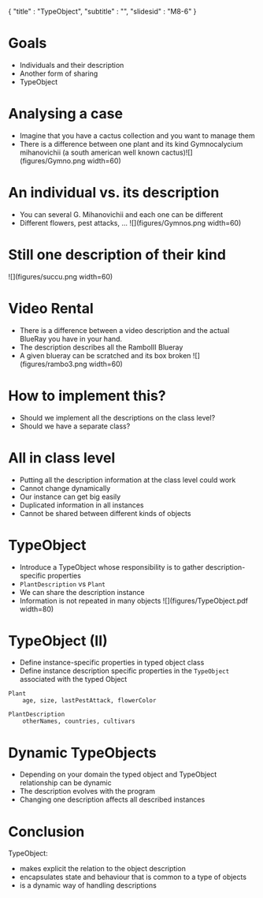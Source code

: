 { 
"title" : "TypeObject",
"subtitle" : "",
"slidesid" : "M8-6" 
} 
 
 
# Goals

- Individuals and their description 
- Another form of sharing 
- TypeObject 
 
# Analysing a case 

- Imagine that you have a cactus collection and you want to manage them 
- There is a difference between one plant and its kind 
Gymnocalycium mihanovichii \(a south american well known cactus\)![](figures/Gymno.png width=60) 

# An individual vs. its description

- You can several G. Mihanovichii and each one can be different 
- Different flowers, pest attacks, ... 
![](figures/Gymnos.png width=60) 

# Still one description of their kind 
![](figures/succu.png width=60) 

# Video Rental 
- There is a difference between a video description and the actual BlueRay you have in your hand. 
- The description describes all the RamboIII Blueray 
- A given blueray can be scratched and its box broken 
![](figures/rambo3.png width=60) 

# How to implement this? 
- Should we implement all the descriptions on the class level? 
- Should we have a separate class? 
 
# All in class level 
- Putting all the description information at the class level could work 
- Cannot change dynamically 
- Our instance can get big easily 
- Duplicated information in all instances 
- Cannot be shared between different kinds of objects 
 
# TypeObject 

- Introduce a TypeObject whose responsibility is to gather description-specific properties 
- `PlantDescription` vs `Plant` 
- We can share the description instance 
- Information is not repeated in many objects 
![](figures/TypeObject.pdf width=80) 

# TypeObject (II) 
- Define instance-specific properties in typed object class 
- Define instance description specific properties in the `TypeObject` associated with the typed Object 
 
``` 
Plant
	age, size, lastPestAttack, flowerColor 
``` 
 
``` 
PlantDescription
	otherNames, countries, cultivars 
``` 
 
# Dynamic TypeObjects 
- Depending on your domain the typed object and TypeObject relationship can be dynamic 
- The description evolves with the program 
- Changing one description affects all described instances 
 
# Conclusion 
TypeObject: 
- makes explicit the relation to the object description 
- encapsulates state and behaviour that is common to a type of objects 
- is a dynamic way of handling descriptions 
